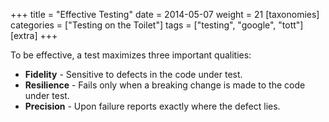 +++
title = "Effective Testing"
date = 2014-05-07
weight = 21
[taxonomies]
categories = ["Testing on the Toilet"]
tags = ["testing", "google", "tott"]
[extra]
+++

To be effective, a test maximizes three important qualities:

- **Fidelity** - Sensitive to defects in the code under test.
- **Resilience** - Fails only when a breaking change is made to the code under test.
- **Precision** - Upon failure reports exactly where the defect lies.